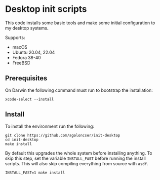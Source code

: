 # Desktop init scripts

This code installs some basic tools and make some initial configuration to my
desktop systems.

Supports:

- macOS
- Ubuntu 20.04, 22.04
- Fedora 38-40
- FreeBSD

## Prerequisites

On Darwin the following command must run to bootstrap the installation:

```shell
xcode-select --install
```

## Install

To install the environment run the following:

```shell
git clone https://github.com/agoloncser/init-desktop
cd init-desktop
make install
```

By default this upgrades the whole system before installing anything. To skip
this step, set the variable `INSTALL_FAST` before running the install
scripts. This will also skip compiling everything from source with `asdf`.

```shell
INSTALL_FAST=1 make install
```
